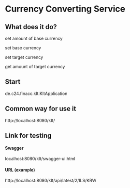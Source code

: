 # Currency Converting Service
## What does it do?
set amount of base currency

set base currency

set target currency

get amount of target currency
## Start
de.c24.finacc.klt.KltApplication
## Common way for use it
http://localhost:8080/klt/
## Link for testing
#### Swagger
localhost:8080/klt/swagger-ui.html
#### URL (example)
http://localhost:8080/klt/api/latest/2/ILS/KRW